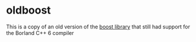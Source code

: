 # oldboost

This is a copy of an old version of the [boost library](https://www.boost.org/) that still had support for the Borland C++ 6 compiler

